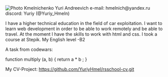 <image src="rsschool-cv/photo_2022-12-14_02-25-19.jpg" alt="Photo">
Kmelnichenko Yuri Andreevich
e-mail: hmelnich@yandex.ru discord: Yuriy (@Yuriy_Hmeln)

I have a higher technical education in the field of car exploitation. I want to learn web development in order to be able to work remotely and be able to travel.
At the moment I have the skills to work with html and css. I took a course at Stepik.
My English level -B2

A task from codewars:

function multiply (a, b) {
return a * b ;
}

My CV-Project: https://github.com/YuriyHmel/rsschool-cv.git
